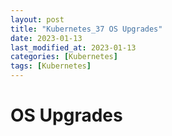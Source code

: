 ```yaml
---
layout: post
title: "Kubernetes_37 OS Upgrades"
date: 2023-01-13
last_modified_at: 2023-01-13
categories: [Kubernetes]
tags: [Kubernetes]
---
```


# OS Upgrades
